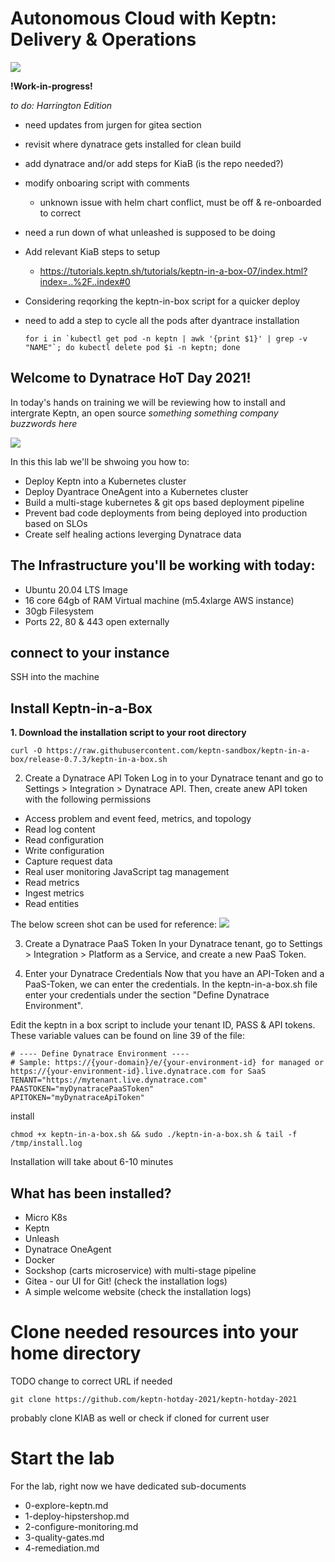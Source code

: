 # Autonomous Cloud with Keptn: Delivery & Operations
![](https://dt-cdn.net/images/dynatrace-logo-rgb-cph-800x142px-ac1b21b785.svg)


**!Work-in-progress!**

*to do: Harrington Edition*
* need updates from jurgen for gitea section
* revisit where dynatrace gets installed for clean build
* add dynatrace and/or add steps for KiaB (is the repo needed?)
* modify onboaring script with comments
    * unknown issue with helm chart conflict, must be off & re-onboarded to correct
* need a run down of what unleashed is supposed to be doing
* Add relevant KiaB steps to setup
    * https://tutorials.keptn.sh/tutorials/keptn-in-a-box-07/index.html?index=..%2F..index#0

* Considering reqorking the keptn-in-box script for a quicker deploy
* need to add a step to cycle all the pods after dyantrace installation
    ```
    for i in `kubectl get pod -n keptn | awk '{print $1}' | grep -v "NAME"`; do kubectl delete pod $i -n keptn; done
    ```

## Welcome to Dynatrace HoT Day 2021!

In today's hands on training we will be reviewing how to install and intergrate Keptn, an open source *something something company buzzwords here*

![](https://keptn.sh/images/logo.svg)

In this this lab we'll be shwoing you how to:
* Deploy Keptn into a Kubernetes cluster
* Deploy Dyantrace OneAgent into a Kubernetes cluster
* Build a multi-stage kubernetes & git ops based deployment pipeline
* Prevent bad code deployments from being deployed into production based on SLOs
* Create self healing actions leverging Dynatrace data

## The Infrastructure you'll be working with today:

- Ubuntu 20.04 LTS Image
- 16 core 64gb of RAM Virtual machine (m5.4xlarge AWS instance)
- 30gb Filesystem
- Ports 22, 80 & 443 open externally

## connect to your instance

SSH into the machine 

## Install Keptn-in-a-Box

**1. Download the installation script to your root directory**
```
curl -O https://raw.githubusercontent.com/keptn-sandbox/keptn-in-a-box/release-0.7.3/keptn-in-a-box.sh
```
2. Create a Dynatrace API Token
Log in to your Dynatrace tenant and go to Settings > Integration > Dynatrace API. Then, create anew API token with the following permissions

* Access problem and event feed, metrics, and topology
* Read log content
* Read configuration
* Write configuration
* Capture request data
* Real user monitoring JavaScript tag management
* Read metrics
* Ingest metrics
* Read entities

The below screen shot can be used for reference:
![](https://tutorials.keptn.sh/tutorials/keptn-in-a-box-07/img/5052ffbd6ab534f1.png)

3. Create a Dynatrace PaaS Token
In your Dynatrace tenant, go to Settings > Integration > Platform as a Service, and create a new PaaS Token.

4. Enter your Dynatrace Credentials
Now that you have an API-Token and a PaaS-Token, we can enter the credentials.
In the keptn-in-a-box.sh file enter your credentials under the section "Define Dynatrace Environment".


Edit the keptn in a box script to include your tenant ID, PASS & API tokens. These variable values can be found on line 39 of the file:
```
# ---- Define Dynatrace Environment ---- 
# Sample: https://{your-domain}/e/{your-environment-id} for managed or https://{your-environment-id}.live.dynatrace.com for SaaS
TENANT="https://mytenant.live.dynatrace.com"
PAASTOKEN="myDynatracePaaSToken"
APITOKEN="myDynatraceApiToken"
```

install
```
chmod +x keptn-in-a-box.sh && sudo ./keptn-in-a-box.sh & tail -f /tmp/install.log
```

Installation will take about 6-10 minutes

## What has been installed?
- Micro K8s
- Keptn
- Unleash
- Dynatrace OneAgent
- Docker
- Sockshop (carts microservice) with multi-stage pipeline
- Gitea - our UI for Git! (check the installation logs)
- A simple welcome website (check the installation logs)

# Clone needed resources into your home directory

TODO change to correct URL if needed

```
git clone https://github.com/keptn-hotday-2021/keptn-hotday-2021
```

probably clone KIAB as well or check if cloned for current user


# Start the lab

For the lab, right now we have dedicated sub-documents

- 0-explore-keptn.md
- 1-deploy-hipstershop.md
- 2-configure-monitoring.md
- 3-quality-gates.md
- 4-remediation.md 

